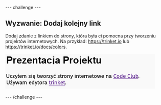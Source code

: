 --- challenge ---

## Wyzwanie: Dodaj kolejny link

Dodaj zdanie z linkiem do strony, która była ci pomocna przy tworzeniu projektów internetowych. Na przykład: <https://trinket.io> lub <https://trinket.io/docs/colors>.

![zrzut ekranu](images/showcase-link-challenge.png)

--- /challenge ---